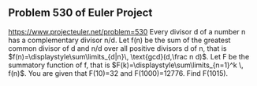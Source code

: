 ## Problem 530 of Euler Project 
https://www.projecteuler.net/problem=530
Every divisor d of a number n has a complementary divisor n/d.
Let f(n) be the sum of the greatest common divisor of d and n/d over all positive divisors d of n, that is
$f(n)=\displaystyle\sum\limits_{d|n}\, \text{gcd}(d,\frac n d)$.
Let F be the summatory function of f, that is
$F(k)=\displaystyle\sum\limits_{n=1}^k \, f(n)$.
You are given that F(10)=32 and F(1000)=12776.
Find F(1015).